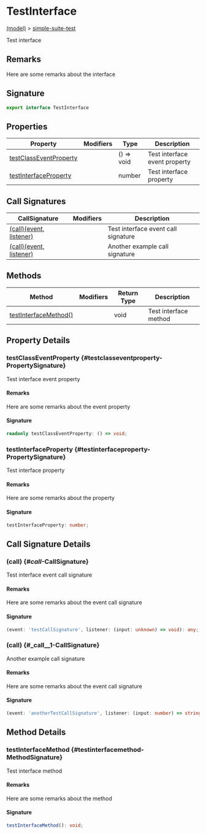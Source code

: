 
# TestInterface

[(model)](docs/index) &gt; [simple-suite-test](docs/simple-suite-test)

Test interface

## Remarks

Here are some remarks about the interface

## Signature

```typescript
export interface TestInterface 
```

## Properties

|  Property | Modifiers | Type | Description |
|  --- | --- | --- | --- |
|  [testClassEventProperty](docs/simple-suite-test/testinterface#testclasseventproperty-PropertySignature) |  | () =&gt; void | Test interface event property |
|  [testInterfaceProperty](docs/simple-suite-test/testinterface#testinterfaceproperty-PropertySignature) |  | number | Test interface property |

## Call Signatures

|  CallSignature | Modifiers | Description |
|  --- | --- | --- |
|  [(call)(event, listener)](docs/simple-suite-test/testinterface#_call_-CallSignature) |  | Test interface event call signature |
|  [(call)(event, listener)](docs/simple-suite-test/testinterface#_call__1-CallSignature) |  | Another example call signature |

## Methods

|  Method | Modifiers | Return Type | Description |
|  --- | --- | --- | --- |
|  [testInterfaceMethod()](docs/simple-suite-test/testinterface#testinterfacemethod-MethodSignature) |  | void | Test interface method |

## Property Details

### testClassEventProperty {#testclasseventproperty-PropertySignature}

Test interface event property

#### Remarks

Here are some remarks about the event property

#### Signature

```typescript
readonly testClassEventProperty: () => void;
```

### testInterfaceProperty {#testinterfaceproperty-PropertySignature}

Test interface property

#### Remarks

Here are some remarks about the property

#### Signature

```typescript
testInterfaceProperty: number;
```

## Call Signature Details

### (call) {#_call_-CallSignature}

Test interface event call signature

#### Remarks

Here are some remarks about the event call signature

#### Signature

```typescript
(event: 'testCallSignature', listener: (input: unknown) => void): any;
```

### (call) {#_call__1-CallSignature}

Another example call signature

#### Remarks

Here are some remarks about the event call signature

#### Signature

```typescript
(event: 'anotherTestCallSignature', listener: (input: number) => string): number;
```

## Method Details

### testInterfaceMethod {#testinterfacemethod-MethodSignature}

Test interface method

#### Remarks

Here are some remarks about the method

#### Signature

```typescript
testInterfaceMethod(): void;
```
